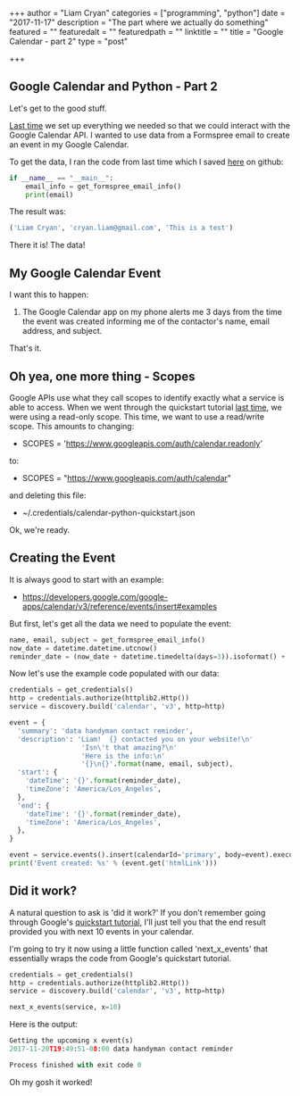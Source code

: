 
+++
author = "Liam Cryan"
categories = ["programming", "python"]
date = "2017-11-17"
description = "The part where we actually do something"
featured = ""
featuredalt = ""
featuredpath = ""
linktitle = ""
title = "Google Calendar - part 2"
type = "post"

+++

## Google Calendar and Python - Part 2

Let's get to the good stuff.  

[Last time](/post/python-google-calendar1) we set up everything we needed so that
we could interact with the Google Calendar API.  I wanted to use data from a
Formspree email to create an event in my Google Calendar.

To get the data, I ran the code from last time which I saved [here](https://github.com/liamcryan/googleapp/blob/master/googleapp/gmail_python_part_2.py) on github:

```python
if __name__ == "__main__":
    email_info = get_formspree_email_info()
    print(email)
```

The result was:

```python
('Liam Cryan', 'cryan.liam@gmail.com', 'This is a test')
```

There it is!  The data!  

## My Google Calendar Event

I want this to happen:

1.  The Google Calendar app on my phone alerts me 3 days from the time the event was created informing me
of the contactor's name, email address, and subject.

That's it.

## Oh yea, one more thing - Scopes

Google APIs use what they call scopes to identify exactly what a service is
able to access.  When we went through the quickstart tutorial [last time](/post/python-google-calendar1), we were
using a read-only scope.  This time, we want to use a read/write scope.  This
amounts to changing:

* SCOPES = 'https://www.googleapis.com/auth/calendar.readonly'

to:

* SCOPES = "https://www.googleapis.com/auth/calendar"

and deleting this file:

* ~/.credentials/calendar-python-quickstart.json

Ok, we're ready.


## Creating the Event

It is always good to start with an example:

* https://developers.google.com/google-apps/calendar/v3/reference/events/insert#examples

But first, let's get all the data we need to populate the event:

```python
name, email, subject = get_formspree_email_info()
now_date = datetime.datetime.utcnow()
reminder_date = (now_date + datetime.timedelta(days=3)).isoformat() + 'Z'
```

Now let's use the example code populated with our data:

```python
credentials = get_credentials()
http = credentials.authorize(httplib2.Http())
service = discovery.build('calendar', 'v3', http=http)

event = {
  'summary': 'data handyman contact reminder',
  'description': 'Liam!  {} contacted you on your website!\n'
                  'Isn\'t that amazing?\n'
                  'Here is the info:\n'
                  '{}\n{}'.format(name, email, subject),
  'start': {
    'dateTime': '{}'.format(reminder_date),
    'timeZone': 'America/Los_Angeles',
  },
  'end': {
    'dateTime': '{}'.format(reminder_date),
    'timeZone': 'America/Los_Angeles',
  },
}

event = service.events().insert(calendarId='primary', body=event).execute()
print('Event created: %s' % (event.get('htmlLink')))
```

## Did it work?

A natural question to ask is 'did it work?'  If you don't remember going through Google's [quickstart tutorial](https://developers.google.com/google-apps/calendar/quickstart/python), I'll
just tell you that the end result provided you with next 10 events in your calendar.

I'm going to try it now using a little function called 'next_x_events' that essentially wraps
the code from Google's quickstart tutorial.

```python
credentials = get_credentials()
http = credentials.authorize(httplib2.Http())
service = discovery.build('calendar', 'v3', http=http)

next_x_events(service, x=10)
```

Here is the output:

```python
Getting the upcoming x event(s)
2017-11-20T19:49:51-08:00 data handyman contact reminder

Process finished with exit code 0
```

Oh my gosh it worked!


